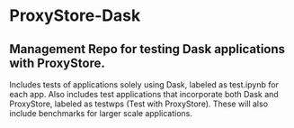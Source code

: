 # ProxyStore-Dask

## Management Repo for testing Dask applications with ProxyStore.

Includes tests of applications solely using Dask, labeled as test.ipynb for each app. Also includes test applications that incorporate both
Dask and ProxyStore, labeled as testwps (Test with ProxyStore). These will also include benchmarks for larger scale applications.
